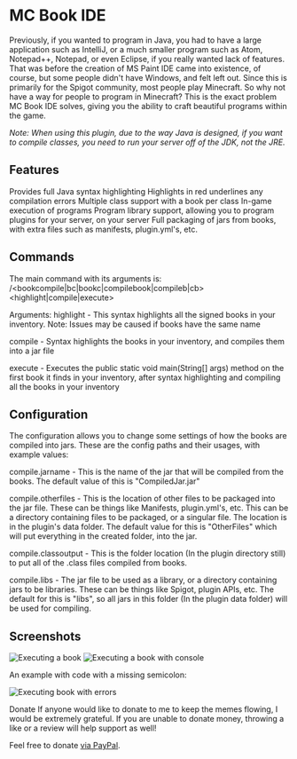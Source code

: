 # MC Book IDE

Previously, if you wanted to program in Java, you had to have a large application such as IntelliJ, or a much smaller program such as Atom, Notepad++, Notepad, or even Eclipse, if you really wanted lack of features. That was before the creation of MS Paint IDE came into existence, of course, but some people didn't have Windows, and felt left out. Since this is primarily for the Spigot community, most people play Minecraft. So why not have a way for people to program in Minecraft? This is the exact problem MC Book IDE solves, giving you the ability to craft beautiful programs within the game.

_Note: When using this plugin, due to the way Java is designed, if you want to compile classes, you need to run your server off of the JDK, not the JRE._

## Features
Provides full Java syntax highlighting
Highlights in red underlines any compilation errors
Multiple class support with a book per class
In-game execution of programs
Program library support, allowing you to program plugins for your server, on your server
Full packaging of jars from books, with extra files such as manifests, plugin.yml's, etc.

## Commands
The main command with its arguments is:
/<bookcompile|bc|bookc|compilebook|compileb|cb> <highlight|compile|execute>

Arguments:
highlight - This syntax highlights all the signed books in your inventory. Note: Issues may be caused if books have the same name

compile - Syntax highlights the books in your inventory, and compiles them into a jar file

execute - Executes the public static void main(String[] args) method on the first book it finds in your inventory, after syntax highlighting and compiling all the books in your inventory

## Configuration

The configuration allows you to change some settings of how the books are compiled into jars. These are the config paths and their usages, with example values:

compile.jarname - This is the name of the jar that will be compiled from the books. The default value of this is "CompiledJar.jar"

compile.otherfiles - This is the location of other files to be packaged into the jar file. These can be things like Manifests, plugin.yml's, etc. This can be a directory containing files to be packaged, or a singular file. The location is in the plugin's data folder. The default value for this is "OtherFiles" which will put everything in the created folder, into the jar.

compile.classoutput - This is the folder location (In the plugin directory still) to put all of the .class files compiled from books.

compile.libs - The jar file to be used as a library, or a directory containing jars to be libraries. These can be things like Spigot, plugin APIs, etc. The default for this is "libs", so all jars in this folder (In the plugin data folder) will be used for compiling.

## Screenshots

![Executing a book](https://i.imgur.com/KfnwKSa.gif)
![Executing a book with console](https://i.imgur.com/cHCItl5.gif)

An example with code with a missing semicolon:

![Executing book with errors](https://i.imgur.com/8yBmZZM.gif)


Donate
If anyone would like to donate to me to keep the memes flowing, I would be extremely grateful. If you are unable to donate money, throwing a like or a review will help support as well!

Feel free to donate [via PayPal](https://paypal.me/RubbaBoy).
